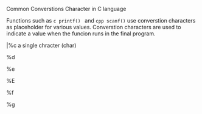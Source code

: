 
Common Converstions Character in C language

Functions such as ```c printf() ``` and ```cpp scanf()``` use converstion characters as placeholder for various values.
Converstion characters are used to indicate a value when the funcion runs in the final program.

|%c a single chracter (char)

%d

%e

%E

%f

%g
